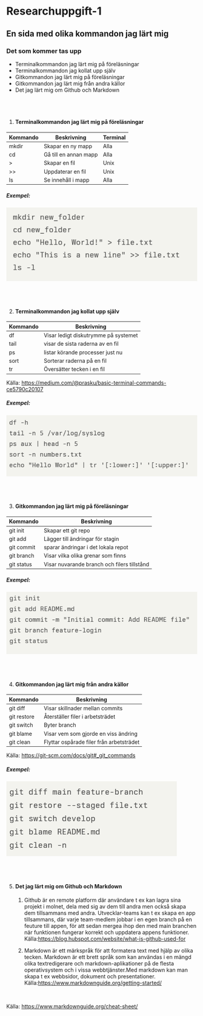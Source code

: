 # Researchuppgift-1
## En sida med olika kommandon jag lärt mig
### Det som kommer tas upp
- Terminalkommandon jag lärt mig på föreläsningar
- Terminalkommandon jag kollat upp själv
- Gitkommandon jag lärt mig på föreläsningar
- Gitkommandon jag lärt mig från andra källor
- Det jag lärt mig om Github och Markdown
 
 <br><br>
 
 1. #### Terminalkommandon jag lärt mig på föreläsningar
| Kommando | Beskrivning | Terminal |
| --- | --- | --- |
| mkdir | Skapar en ny mapp | Alla |
| cd | Gå till en annan mapp | Alla |
| > | Skapar en fil | Unix |
| >> | Uppdaterar en fil  | Unix |
| ls | Se innehåll i mapp | Alla |

##### Exempel:

![Bild med kommandoexempel](/images/commands_1.png)

<br><br>

2. #### Terminalkommandon jag kollat upp själv
| Kommando | Beskrivning |
| --- | --- |
| df | Visar ledigt diskutrymme på systemet |
| tail | visar de sista raderna av en fil |
| ps | listar körande processer just nu |
| sort | Sorterar raderna på en fil  |
| tr | Översätter tecken i en fil |

Källa: https://medium.com/@prasku/basic-terminal-commands-ce5790c20107

##### Exempel:

![Bild med kommandoexempel](/images/commands_2.png)

<br><br>

3. #### Gitkommandon jag lärt mig på föreläsningar
| Kommando | Beskrivning |
| --- | --- |
| git init | Skapar ett git repo |
| git add | Lägger till ändringar för stagin |
| git commit | sparar ändringar i det lokala repot |
| git branch | Visar vilka olika grenar som finns  |
| git status | Visar nuvarande branch och filers tillstånd  |

##### Exempel:

![Bild med kommandoexempel](/images/commands_3.png)

<br><br>

4. #### Gitkommandon jag lärt mig från andra källor
| Kommando | Beskrivning |
| --- | --- |
| git diff | Visar skillnader mellan commits |
| git restore | Återställer filer i arbetsträdet |
| git switch | Byter branch |
| git blame | Visar vem som gjorde en viss ändring |
| git clean | Flyttar ospårade filer från arbetsträdet |

Källa: https://git-scm.com/docs/git#_git_commands

##### Exempel:

![Bild med kommandoexempel](/images/commands_4.png)

<br><br>

5.  #### Det jag lärt mig om Github och Markdown
    1. Github är en remote platform där användare t ex kan lagra sina projekt i molnet, dela med sig av dem till andra men också skapa dem tillsammans med andra. Utvecklar-teams kan t ex skapa en app tillsammans, där varje team-medlem jobbar i en egen branch på en feuture till appen, för att sedan mergea ihop den med main branchen när funktionen fungerar korrekt och uppdatera appens funktioner.
    Källa:https://blog.hubspot.com/website/what-is-github-used-for
    
    2. Markdown är ett märkspråk för att formatera text med hjälp av olika tecken. Markdown är ett brett språk som kan användas i en mängd olika textredigerare och markdown-aplikationer på de flesta operativsystem och i vissa webbtjänster.Med markdown kan man skapa t ex webbsidor, dokument och presentationer.
    Källa:https://www.markdownguide.org/getting-started/

<br>

Källa: https://www.markdownguide.org/cheat-sheet/

